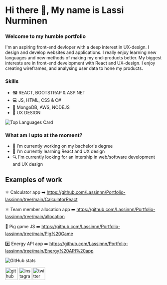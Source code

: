 # Hi there 👋, My name is Lassi Nurminen
### Welcome to my humble portfolio
I'm an aspiring front-end devloper with a deep interest in UX-design. I design and develop websites and applications. I really enjoy learning new languages and new methods of making my end-products better. My biggest interests are in front-end development with React and UX-design. I enjoy creating wireframes, and analysing user data to hone my products.

### Skills 
* 🖼️ REACT, BOOTSTRAP & ASP.NET
* 💻 JS, HTML, CSS & C#
* 💾 MongoDB, AWS, NODEJS
* 🎨 UX DESIGN

![Top Languages Card](https://github-readme-stats.vercel.app/api/top-langs/?username=lassinnn)

### What am I upto at the moment?
- 🔭 I’m currently working on my bachelor's degree 
- 🌱 I’m currently learning React and UX design 
- 🔍 I'm currently looking for an intership in web/software development and UX design

## Examples of work

⚛️ Calculator app ➡️ https://github.com/Lassinnn/Portfolio-lassinnn/tree/main/CalculatorReact

⚛️ Team member allocation app ➡️ https://github.com/Lassinnn/Portfolio-lassinnn/tree/main/allocation

🐷 Pig game JS ➡️ https://github.com/Lassinnn/Portfolio-lassinnn/tree/main/Pig%20Game

#️⃣ Energy API app ➡️ https://github.com/Lassinnn/Portfolio-lassinnn/tree/main/Energy%20API%20app

![GitHub stats](https://github-readme-stats.vercel.app/api?username=lassinnn&show_icons=true)  

[<img src='https://cdn.jsdelivr.net/npm/simple-icons@3.0.1/icons/github.svg' alt='github' height='40'>](https://github.com/Lassinnn)  [<img src='https://cdn.jsdelivr.net/npm/simple-icons@3.0.1/icons/instagram.svg' alt='instagram' height='40'>](https://www.instagram.com/lassinnn/)  [<img src='https://cdn.jsdelivr.net/npm/simple-icons@3.0.1/icons/twitter.svg' alt='twitter' height='40'>](https://twitter.com/lassinnn)  

